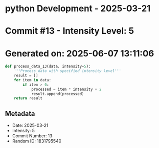 ﻿# python Development - 2025-03-21
# Commit #13 - Intensity Level: 5
# Generated on: 2025-06-07 13:11:06
```python
def process_data_13(data, intensity=5):
    '''Process data with specified intensity level'''
    result = []
    for item in data:
        if item > 0:
            processed = item * intensity + 2
            result.append(processed)
    return result
```
## Metadata
- Date: 2025-03-21
- Intensity: 5
- Commit Number: 13
- Random ID: 1831795540
